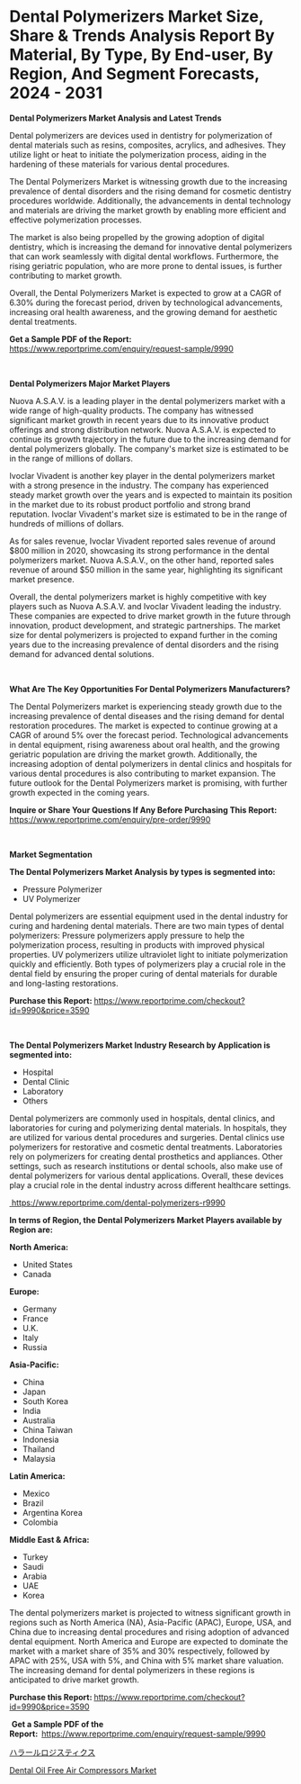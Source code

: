 <p><h1>Dental Polymerizers Market Size, Share & Trends Analysis Report By Material, By Type, By End-user, By Region, And Segment Forecasts, 2024 - 2031</h1></p><p><strong>Dental Polymerizers Market Analysis and Latest Trends</strong></p>
<p><p>Dental polymerizers are devices used in dentistry for polymerization of dental materials such as resins, composites, acrylics, and adhesives. They utilize light or heat to initiate the polymerization process, aiding in the hardening of these materials for various dental procedures.</p><p>The Dental Polymerizers Market is witnessing growth due to the increasing prevalence of dental disorders and the rising demand for cosmetic dentistry procedures worldwide. Additionally, the advancements in dental technology and materials are driving the market growth by enabling more efficient and effective polymerization processes.</p><p>The market is also being propelled by the growing adoption of digital dentistry, which is increasing the demand for innovative dental polymerizers that can work seamlessly with digital dental workflows. Furthermore, the rising geriatric population, who are more prone to dental issues, is further contributing to market growth.</p><p>Overall, the Dental Polymerizers Market is expected to grow at a CAGR of 6.30% during the forecast period, driven by technological advancements, increasing oral health awareness, and the growing demand for aesthetic dental treatments.</p></p>
<p><strong>Get a Sample PDF of the Report:&nbsp;</strong> <a href="https://www.reportprime.com/enquiry/request-sample/9990">https://www.reportprime.com/enquiry/request-sample/9990</a></p>
<p>&nbsp;</p>
<p><strong>Dental Polymerizers Major Market Players</strong></p>
<p><p>Nuova A.S.A.V. is a leading player in the dental polymerizers market with a wide range of high-quality products. The company has witnessed significant market growth in recent years due to its innovative product offerings and strong distribution network. Nuova A.S.A.V. is expected to continue its growth trajectory in the future due to the increasing demand for dental polymerizers globally. The company's market size is estimated to be in the range of millions of dollars.</p><p>Ivoclar Vivadent is another key player in the dental polymerizers market with a strong presence in the industry. The company has experienced steady market growth over the years and is expected to maintain its position in the market due to its robust product portfolio and strong brand reputation. Ivoclar Vivadent's market size is estimated to be in the range of hundreds of millions of dollars.</p><p>As for sales revenue, Ivoclar Vivadent reported sales revenue of around $800 million in 2020, showcasing its strong performance in the dental polymerizers market. Nuova A.S.A.V., on the other hand, reported sales revenue of around $50 million in the same year, highlighting its significant market presence.</p><p>Overall, the dental polymerizers market is highly competitive with key players such as Nuova A.S.A.V. and Ivoclar Vivadent leading the industry. These companies are expected to drive market growth in the future through innovation, product development, and strategic partnerships. The market size for dental polymerizers is projected to expand further in the coming years due to the increasing prevalence of dental disorders and the rising demand for advanced dental solutions.</p></p>
<p>&nbsp;</p>
<p><strong>What Are The Key Opportunities For Dental Polymerizers Manufacturers?</strong></p>
<p><p>The Dental Polymerizers market is experiencing steady growth due to the increasing prevalence of dental diseases and the rising demand for dental restoration procedures. The market is expected to continue growing at a CAGR of around 5% over the forecast period. Technological advancements in dental equipment, rising awareness about oral health, and the growing geriatric population are driving the market growth. Additionally, the increasing adoption of dental polymerizers in dental clinics and hospitals for various dental procedures is also contributing to market expansion. The future outlook for the Dental Polymerizers market is promising, with further growth expected in the coming years.</p></p>
<p><strong>Inquire or Share Your Questions If Any Before Purchasing This Report:</strong> <a href="https://www.reportprime.com/enquiry/pre-order/9990">https://www.reportprime.com/enquiry/pre-order/9990</a></p>
<p>&nbsp;</p>
<p><strong>Market Segmentation</strong></p>
<p><strong>The Dental Polymerizers Market Analysis by types is segmented into:</strong></p>
<p><ul><li>Pressure Polymerizer</li><li>UV Polymerizer</li></ul></p>
<p><p>Dental polymerizers are essential equipment used in the dental industry for curing and hardening dental materials. There are two main types of dental polymerizers: Pressure polymerizers apply pressure to help the polymerization process, resulting in products with improved physical properties. UV polymerizers utilize ultraviolet light to initiate polymerization quickly and efficiently. Both types of polymerizers play a crucial role in the dental field by ensuring the proper curing of dental materials for durable and long-lasting restorations.</p></p>
<p><strong>Purchase this Report:&nbsp;</strong><a href="https://www.reportprime.com/checkout?id=9990&price=3590">https://www.reportprime.com/checkout?id=9990&price=3590</a></p>
<p>&nbsp;</p>
<p><strong>The Dental Polymerizers Market Industry Research by Application is segmented into:</strong></p>
<p><ul><li>Hospital</li><li>Dental Clinic</li><li>Laboratory</li><li>Others</li></ul></p>
<p><p>Dental polymerizers are commonly used in hospitals, dental clinics, and laboratories for curing and polymerizing dental materials. In hospitals, they are utilized for various dental procedures and surgeries. Dental clinics use polymerizers for restorative and cosmetic dental treatments. Laboratories rely on polymerizers for creating dental prosthetics and appliances. Other settings, such as research institutions or dental schools, also make use of dental polymerizers for various dental applications. Overall, these devices play a crucial role in the dental industry across different healthcare settings.</p></p>
<p><a href="https://www.reportprime.com/dental-polymerizers-r9990">&nbsp;https://www.reportprime.com/dental-polymerizers-r9990</a></p>
<p><strong>In terms of Region, the Dental Polymerizers Market Players available by Region are:</strong></p>
<p>
    <p> <strong> North America: </strong>
        <ul>
            <li>United States</li>
            <li>Canada</li>
        </ul>
        </p> 
    <p> <strong> Europe: </strong>
        <ul>
            <li>Germany</li>
            <li>France</li>
            <li>U.K.</li>
            <li>Italy</li>
            <li>Russia</li>
        </ul>
        </p> 
    <p> <strong> Asia-Pacific: </strong>
        <ul>
            <li>China</li>
            <li>Japan</li>
            <li>South Korea</li>
            <li>India</li>
            <li>Australia</li>
            <li>China Taiwan</li>
            <li>Indonesia</li>
            <li>Thailand</li>
            <li>Malaysia</li>
        </ul>
        </p> 
    <p> <strong> Latin America: </strong>
        <ul>
            <li>Mexico</li>
            <li>Brazil</li>
            <li>Argentina Korea</li>
            <li>Colombia</li>
        </ul>
        </p> 
    <p> <strong> Middle East & Africa: </strong>
        <ul>
            <li>Turkey</li>
            <li>Saudi</li>
            <li>Arabia</li>
            <li>UAE</li>
            <li>Korea</li>
        </ul>
    </p>
    </p>
<p><p>The dental polymerizers market is projected to witness significant growth in regions such as North America (NA), Asia-Pacific (APAC), Europe, USA, and China due to increasing dental procedures and rising adoption of advanced dental equipment. North America and Europe are expected to dominate the market with a market share of 35% and 30% respectively, followed by APAC with 25%, USA with 5%, and China with 5% market share valuation. The increasing demand for dental polymerizers in these regions is anticipated to drive market growth.</p></p>
<p><strong>Purchase this Report: </strong><a href="https://www.reportprime.com/checkout?id=9990&price=3590">https://www.reportprime.com/checkout?id=9990&price=3590</a></p>
<p>&nbsp;<strong>Get a Sample PDF of the Report:&nbsp;&nbsp;</strong><a href="https://www.reportprime.com/enquiry/request-sample/9990">https://www.reportprime.com/enquiry/request-sample/9990</a></p>
<p><strong></strong></p>
<p><p><a href="https://github.com/oqoeusbvpadwjs08/Market-Research-Report-List-1/blob/main/910124923905.md">ハラールロジスティクス</a></p><p><a href="https://github.com/RichRobinson5/Market-Research-Report-List-4/blob/main/dental-oil-free-air-compressors-market.md">Dental Oil Free Air Compressors Market</a></p></p>